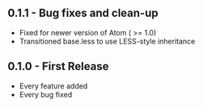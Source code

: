 ## 0.1.1 - Bug fixes and clean-up
* Fixed for newer version of Atom ( >= 1.0)
* Transitioned base.less to use LESS-style inheritance

## 0.1.0 - First Release
* Every feature added
* Every bug fixed
